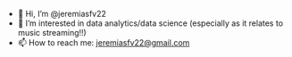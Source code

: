 - 👋 Hi, I’m @jeremiasfv22
- 👀 I’m interested in data analytics/data science (especially as it relates to music streaming!!)
- 📫 How to reach me: jeremiasfv22@gmail.com

<!---
jeremiasfv22/jeremiasfv22 is a ✨ special ✨ repository because its `README.md` (this file) appears on your GitHub profile.
You can click the Preview link to take a look at your changes.
--->
